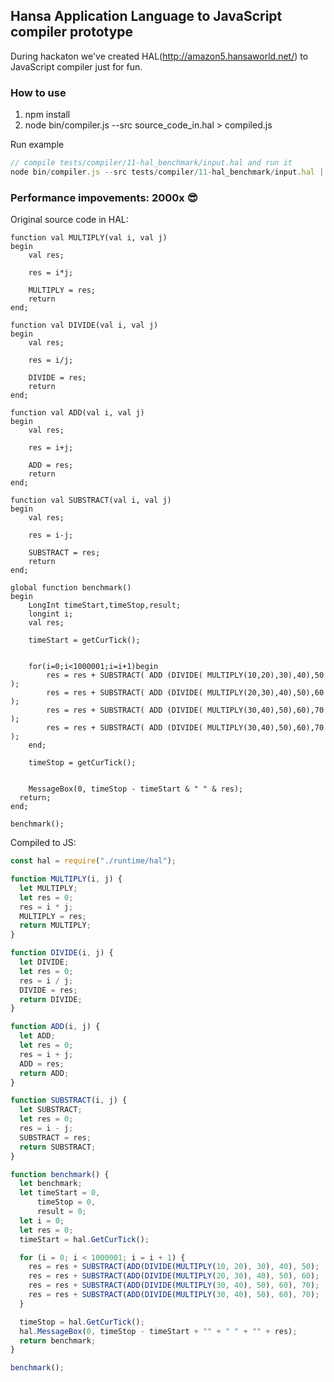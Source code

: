 Hansa Application Language to JavaScript compiler prototype
-----------------------------------------------------------

During hackaton we've created HAL(http://amazon5.hansaworld.net/) to JavaScript compiler just for fun.

### How to use

1. npm install
2. node bin/compiler.js --src source_code_in.hal > compiled.js


Run example
```javascript
// compile tests/compiler/11-hal_benchmark/input.hal and run it
node bin/compiler.js --src tests/compiler/11-hal_benchmark/input.hal | node
```

### Performance impovements: 2000x 😎

Original source code in HAL:
```hal
function val MULTIPLY(val i, val j)
begin
    val res;

    res = i*j;

    MULTIPLY = res;
    return
end;

function val DIVIDE(val i, val j)
begin
    val res;

    res = i/j;

    DIVIDE = res;
    return
end;

function val ADD(val i, val j)
begin
    val res;

    res = i+j;

    ADD = res;
    return
end;

function val SUBSTRACT(val i, val j)
begin
    val res;

    res = i-j;

    SUBSTRACT = res;
    return
end;

global function benchmark()
begin
	LongInt timeStart,timeStop,result;
	longint i;
	val res;

	timeStart = getCurTick();


	for(i=0;i<1000001;i=i+1)begin
		res = res + SUBSTRACT( ADD (DIVIDE( MULTIPLY(10,20),30),40),50 );
		res = res + SUBSTRACT( ADD (DIVIDE( MULTIPLY(20,30),40),50),60 );
		res = res + SUBSTRACT( ADD (DIVIDE( MULTIPLY(30,40),50),60),70 );
		res = res + SUBSTRACT( ADD (DIVIDE( MULTIPLY(30,40),50),60),70 );
	end;

	timeStop = getCurTick();


	MessageBox(0, timeStop - timeStart & " " & res);
  return;
end;

benchmark();
```

Compiled to JS:
```js
const hal = require("./runtime/hal");

function MULTIPLY(i, j) {
  let MULTIPLY;
  let res = 0;
  res = i * j;
  MULTIPLY = res;
  return MULTIPLY;
}

function DIVIDE(i, j) {
  let DIVIDE;
  let res = 0;
  res = i / j;
  DIVIDE = res;
  return DIVIDE;
}

function ADD(i, j) {
  let ADD;
  let res = 0;
  res = i + j;
  ADD = res;
  return ADD;
}

function SUBSTRACT(i, j) {
  let SUBSTRACT;
  let res = 0;
  res = i - j;
  SUBSTRACT = res;
  return SUBSTRACT;
}

function benchmark() {
  let benchmark;
  let timeStart = 0,
      timeStop = 0,
      result = 0;
  let i = 0;
  let res = 0;
  timeStart = hal.GetCurTick();

  for (i = 0; i < 1000001; i = i + 1) {
    res = res + SUBSTRACT(ADD(DIVIDE(MULTIPLY(10, 20), 30), 40), 50);
    res = res + SUBSTRACT(ADD(DIVIDE(MULTIPLY(20, 30), 40), 50), 60);
    res = res + SUBSTRACT(ADD(DIVIDE(MULTIPLY(30, 40), 50), 60), 70);
    res = res + SUBSTRACT(ADD(DIVIDE(MULTIPLY(30, 40), 50), 60), 70);
  }

  timeStop = hal.GetCurTick();
  hal.MessageBox(0, timeStop - timeStart + "" + " " + "" + res);
  return benchmark;
}

benchmark();
```
